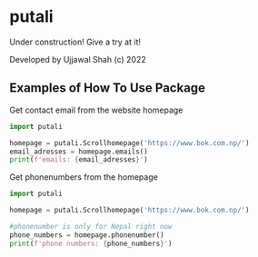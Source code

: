 # putali

Under construction! Give a try at it!

Developed by Ujjawal Shah (c) 2022

## Examples of How To Use Package

Get contact email from the website homepage

```python
import putali

homepage = putali.Scrollhomepage('https://www.bok.com.np/')
email_adresses = homepage.emails()
print(f'emails: {email_adresses}')
```

Get phonenumbers from the homepage

```python
import putali

homepage = putali.Scrollhomepage('https://www.bok.com.np/')

#phonenumber is only for Nepal right now
phone_numbers = homepage.phonenumber()
print(f'phone numbers: {phone_numbers}')
```
